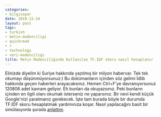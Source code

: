 ```yaml
---
categories:
- bilgisayar
date: 2019-12-24
layout: post
tags:
- turkish
- metin-madenciligi
- quickread
- r
- technology
- veri-madenciligi
title: Metin Madenciliğinde Kullanılan TF.IDF skoru nasıl hesaplanır
---
```


Elinizde diyelim ki Suriye hakkında yazılmış bir milyon habervar. Tek tek okumayı düşünmüyorsunuz:) Bu dokümanların içinden söz gelimi İdlib hakkında geçen haberleri arayacaksınız. Hemen Ctrl+F'ye davranıyorsunuz 120806 adet kavram geliyor. Eh bunları da okuyazsınız. Peki bunların içinden en ilgili olanı okumak isterseniz ne yaparsınız. Bir nevi kendi küçük Google'nizi yaratmanız gerekecek. İşte tam burada böyle bir durumda TF.IDF skoru hesaplatmak yardımınıza koşar. Nasıl yapılacağını basit bir simülasyonla şurada [anlattım](https://rpubs.com/suatatan/tfidf).

